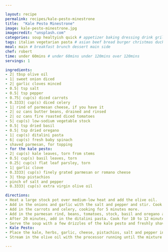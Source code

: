 ```yaml
---

layout: recipe
permalink: recipes/kale-pesto-minestrone 
title:  "Kale Pesto Minestrone"
image: kale-pesto-minestrone.jpg 
imagecredit: "unsplash.com" 
categories: soup healtyish quick # appetizer baking dressing drink grill healthyish marinade oven pickling quick raw salad sandwich sauce snack soup
tags: italian vegetarian pasta # asian beef bread burger christmas duck french fruit indian italian mexican nuts pasta pork poultry rice seafood thanksgiving vegetarian
meal: main # breakfast brunch dessert main side
chef: robert 
time: under 60mins # under 60mins under 120mins over 120mins
servings: 1 

ingredients:
- 2| tbsp olive oil
- 1| sweet onion diced
- 2| garlic cloves minced
- 0.5| tsp salt
- 0.5| tsp pepper
- 0.75| cup(s) diced carrots
- 0.3333| cup(s) diced celery
- 1| rind of parmesan cheese, if you have it
- 2| oz cans butter beans, drained and rinsed
- 2| oz cans fire roasted diced tomatoes
- 5| cup(s) low-sodium vegetable stock
- 0.5| tsp dried basil
- 0.5| tsp dried oregano
- 1| cup(s) ditalini pasta
- 6| cup(s) fresh baby spinach
- shaved parmesan, for topping
- for the kale pesto:
- 2| cup(s) kale leaves, torn from stems
- 0.5| cup(s) basil leaves, torn
- 0.25| cup(s) flat leaf parsley, torn
- 1| garlic clove
- 0.3333| cup(s) finely grated parmesan or romano cheese
- 3| tbsp pistachios
- pinch of salt and pepper
- 0.3333| cup(s) extra virgin olive oil

directions:
- Heat a large stock pot over medium-low heat and add the olive oil.
- Add in the onions and garlic with the salt and pepper and stir. Cook until the onions are translucent, about 5 to 6 minutes.
- Add in the carrots and celery, cooking for 5 minutes more.
- Add in the parmesan rind, beans, tomatoes, stock, basil and oregano and stir. Bring the mixture to a boil. Reduce it to a simmer and cook for 20 minutes.
- After 20 minutes, add in the ditalini pasta. Cook for 10 to 12 minutes, stirring occasionally, until the pasta is cooked through. Toss in the fresh spinach.
- Serve the soup with a few drizzles of the kale pesto and freshly shaved parmesan.
- Kale Pesto:
- Place the kale, herbs, garlic, cheese, pistachios, salt and pepper in a food processor. Pulse until combined and small pieces remain.
- Stream in the olive oil with the processor running until the mixture comes together. You can always add in more olive oil if you want the pesto thinner.

--- 
```

